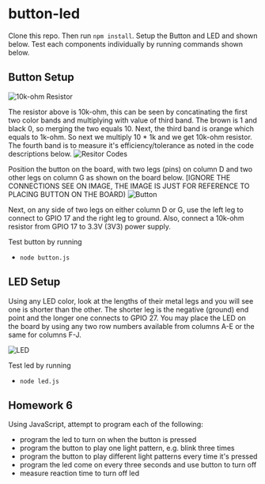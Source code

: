 # button-led
Clone this repo. Then run ```npm install```. Setup the Button and LED and shown below. Test each components individually by running commands shown below. 

## Button Setup
![10k-ohm Resistor](https://jackharth1.files.wordpress.com/2013/06/resistor001.jpg)

The resistor above is 10k-ohm, this can be seen by concatinating the first two color bands and multiplying with value of third band. The brown is 1 and black 0, so merging the two equals 10. Next, the third band is orange which equals to 1k-ohm. So next we multiply 10 * 1k and we get 10k-ohm resistor. The fourth band is to measure it's efficiency/tolerance as noted in the code descriptions below.
![Resitor Codes](https://cdn.instructables.com/FGG/TBC9/H4VQNQFG/FGGTBC9H4VQNQFG.MEDIUM.gif)

Position the button on the board, with two legs (pins) on column D and two other legs on column G as shown on the board below. [IGNORE THE CONNECTIONS SEE ON IMAGE, THE IMAGE IS JUST FOR REFERENCE TO PLACING BUTTON ON THE BOARD)
![Button](https://grantwinney.com/wp-content/uploads/2016/05/morse-code-button-click-2.jpg)

Next, on any side of two legs on either column D or G, use the left leg to connect to GPIO 17 and the right leg to ground. Also, connect a 10k-ohm resistor from GPIO 17 to 3.3V (3V3) power supply.

Test button by running 

* ```node button.js```

## LED Setup
Using any LED color, look at the lengths of their metal legs and you will see one is shorter than the other. The shorter leg is the negative (ground) end point and the longer one connects to GPIO 27. You may place the LED on the board by using any two row numbers available from columns A-E or the same for columns F-J.

![LED](https://cdn.sparkfun.com/assets/0/c/5/d/a/518d2d78ce395f2675000000.png)

Test led by running

* ```node led.js```

## Homework 6
Using JavaScript, attempt to program each of the following:

* program the led to turn on when the button is pressed
* program the button to play one light pattern, e.g. blink three times
* program the button to play different light patterns every time it's pressed
* program the led come on every three seconds and use button to turn off
* measure reaction time to turn off led

